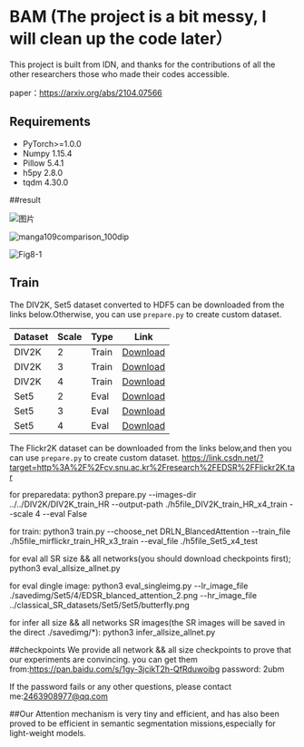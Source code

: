 # BAM  (The project is a bit messy, I will clean up the code later）
This project is built from IDN, and thanks for the contributions of all the other researchers those who made their codes accessible.

paper：https://arxiv.org/abs/2104.07566

## Requirements

- PyTorch>=1.0.0
- Numpy 1.15.4
- Pillow 5.4.1
- h5py 2.8.0
- tqdm 4.30.0

##result

![图片](https://user-images.githubusercontent.com/34860373/115811708-cbcd3a00-a422-11eb-814b-cdfa17fe681a.png)


![manga109comparison_100dip](https://user-images.githubusercontent.com/34860373/115811323-0d111a00-a422-11eb-8b4c-ff0b49c752e4.jpg)


![Fig8-1](https://user-images.githubusercontent.com/34860373/115811481-5cefe100-a422-11eb-9ced-0e2f02d47915.jpg)


## Train

The DIV2K, Set5 dataset converted to HDF5 can be downloaded from the links below.Otherwise, you can use `prepare.py` to create custom dataset.

| Dataset | Scale | Type | Link |
|---------|-------|------|------|
| DIV2K | 2 | Train | [Download](https://www.dropbox.com/s/41sn4eie37hp6rh/DIV2K_x2.h5?dl=0) |
| DIV2K | 3 | Train | [Download](https://www.dropbox.com/s/4piy2lvhrjb2e54/DIV2K_x3.h5?dl=0) |
| DIV2K | 4 | Train | [Download](https://www.dropbox.com/s/ie4a6t7f9n5lgco/DIV2K_x4.h5?dl=0) |
| Set5 | 2 | Eval | [Download](https://www.dropbox.com/s/b7v5vis8duh9vwd/Set5_x2.h5?dl=0) |
| Set5 | 3 | Eval | [Download](https://www.dropbox.com/s/768b07ncpdfmgs6/Set5_x3.h5?dl=0) |
| Set5 | 4 | Eval | [Download](https://www.dropbox.com/s/rtu89xyatbb71qv/Set5_x4.h5?dl=0) |

The Flickr2K dataset can be downloaded from the links below,and then you can use `prepare.py` to create custom dataset.
https://link.csdn.net/?target=http%3A%2F%2Fcv.snu.ac.kr%2Fresearch%2FEDSR%2FFlickr2K.tar

for preparedata:
python3 prepare.py --images-dir ../../DIV2K/DIV2K_train_HR --output-path ./h5file_DIV2K_train_HR_x4_train --scale 4 --eval False

for train:
python3 train.py --choose_net DRLN_BlancedAttention --train_file ./h5file_mirflickr_train_HR_x3_train --eval_file ./h5file_Set5_x4_test

for eval all SR size && all networks(you should download checkpoints first);
python3 eval_allsize_allnet.py

for eval dingle image:
python3 eval_singleimg.py --lr_image_file ./savedimg/Set5/4/EDSR_blanced_attention_2.png --hr_image_file ../classical_SR_datasets/Set5/Set5/butterfly.png

for infer all size && all networks SR images(the SR images will be saved in the direct ./savedimg/*):
python3 infer_allsize_allnet.py

##checkpoints
We provide all network && all size checkpoints to prove that our experiments are convincing.
you can get them from:https://pan.baidu.com/s/1gy-3jcikT2h-QfRduwoibg
password: 2ubm

If the password fails or any other questions, please contact me:2463908977@qq.com

##Our Attention mechanism is very tiny and efficient, and  has also been proved to be efficient in semantic segmentation missions,especially for light-weight models.
